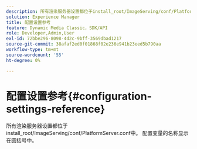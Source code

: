 ```yaml
---
description: 所有渲染服务器设置都位于install_root/ImageServing/conf/PlatformServer.conf中。 配置变量的名称显示在圆括号中。
solution: Experience Manager
title: 配置设置参考
feature: Dynamic Media Classic，SDK/API
role: Developer,Admin,User
exl-id: 72bbe296-8098-4d2c-9bff-3569dbad1217
source-git-commit: 38afaf2ed0f01868f02e236e941b23eed5b790aa
workflow-type: tm+mt
source-wordcount: '55'
ht-degree: 0%

---
```


# 配置设置参考{#configuration-settings-reference}

所有渲染服务器设置都位于install_root/ImageServing/conf/PlatformServer.conf中。 配置变量的名称显示在圆括号中。
